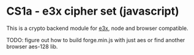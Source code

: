 CS1a - e3x cipher set (javascript)
==================================

This is a crypto backend module for [e3x](https://github.com/quartzjer/e3x), node and browser compatible.

TODO: figure out how to build forge.min.js with just aes or find another browser aes-128 lib.
